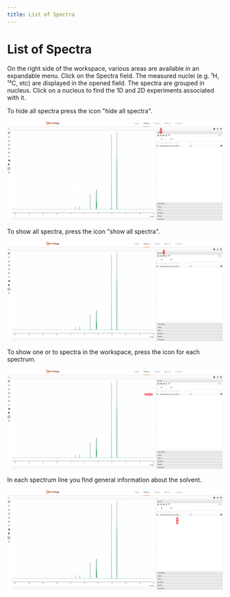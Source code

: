 ```yaml
---
title: List of Spectra
---
```


# List of Spectra

On the right side of the workspace, various areas are available in an expandable menu. Click on the Spectra field. The measured nuclei (e.g. ¹H, ¹³C, etc) are displayed in the opened field. The spectra are grouped in nucleus. Click on a nucleus to find the 1D and 2D experiments associated with it. 

To hide all spectra press the icon "hide all spectra". 

![](./hide_all_spectra.png)

To show all spectra, press the icon "show all spectra". 

![](./show_all_spectra.png)

To show one or to spectra in the workspace, press the icon for each spectrum. 

![](./select_spectra.png)

In each spectrum line you find general information about the solvent.

![](./solvent.png)
